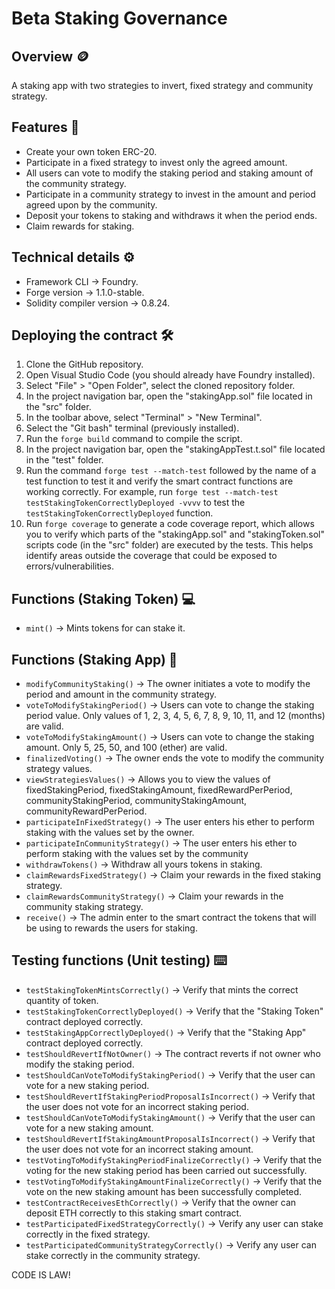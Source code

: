 # Beta Staking Governance
## Overview 🪙
A staking app with two strategies to invert, fixed strategy and community strategy.
## Features 📃
* Create your own token ERC-20.
* Participate in a fixed strategy to invest only the agreed amount.
* All users can vote to modify the staking period and staking amount of the community strategy.
* Participate in a community strategy to invest in the amount and period agreed upon by the community.
* Deposit your tokens to staking and withdraws it when the period ends.
* Claim rewards for staking.
## Technical details ⚙️
* Framework CLI -> Foundry.
* Forge version -> 1.1.0-stable.
* Solidity compiler version -> 0.8.24.
## Deploying the contract 🛠️
1. Clone the GitHub repository.
2. Open Visual Studio Code (you should already have Foundry installed).
3. Select "File" > "Open Folder", select the cloned repository folder.
4. In the project navigation bar, open the "stakingApp.sol" file located in the "src" folder.
5. In the toolbar above, select "Terminal" > "New Terminal".
6. Select the "Git bash" terminal (previously installed).
7. Run the `forge build` command to compile the script.
8. In the project navigation bar, open the "stakingAppTest.t.sol" file located in the "test" folder.
9. Run the command `forge test --match-test` followed by the name of a test function to test it and verify the smart contract functions are working correctly. For example, run `forge test --match-test testStakingTokenCorrectlyDeployed -vvvv` to test the `testStakingTokenCorrectlyDeployed` function.
10. Run `forge coverage` to generate a code coverage report, which allows you to verify which parts of the "stakingApp.sol" and "stakingToken.sol" scripts code (in the "src" folder) are executed by the tests. This helps identify areas outside the coverage that could be exposed to errors/vulnerabilities.
## Functions (Staking Token) 💻
* `mint()` -> Mints tokens for can stake it.
## Functions (Staking App) 📱
* `modifyCommunityStaking()` -> The owner initiates a vote to modify the period and amount in the community strategy.
* `voteToModifyStakingPeriod()` -> Users can vote to change the staking period value. Only values ​​of 1, 2, 3, 4, 5, 6, 7, 8, 9, 10, 11, and 12 (months) are valid.
* `voteToModifyStakingAmount()` -> Users can vote to change the staking amount. Only 5, 25, 50, and 100 (ether) are valid.
* `finalizedVoting()` -> The owner ends the vote to modify the community strategy values.
* `viewStrategiesValues()` -> Allows you to view the values ​​of fixedStakingPeriod, fixedStakingAmount, fixedRewardPerPeriod, communityStakingPeriod, communityStakingAmount, communityRewardPerPeriod.
* `participateInFixedStrategy()` -> The user enters his ether to perform staking with the values ​​set by the owner.
* `participateInCommunityStrategy()` -> The user enters his ether to perform staking with the values ​​set by the community
* `withdrawTokens()` -> Withdraw all yours tokens in staking.
* `claimRewardsFixedStrategy()` -> Claim your rewards in the fixed staking strategy.
* `claimRewardsCommunityStrategy()` -> Claim your rewards in the community staking strategy.
* `receive()` -> The admin enter to the smart contract the tokens that will be using to rewards the users for staking.
## Testing functions (Unit testing) ⌨️
* `testStakingTokenMintsCorrectly()` ->  Verify that mints the correct quantity of token.
* `testStakingTokenCorrectlyDeployed()` -> Verify that the "Staking Token" contract deployed correctly.
* `testStakingAppCorrectlyDeployed()` -> Verify that the "Staking App" contract deployed correctly.
* `testShouldRevertIfNotOwner()` -> The contract reverts if not owner who modify the staking period.
* `testShouldCanVoteToModifyStakingPeriod()` -> Verify that the user can vote for a new staking period.
* `testShouldRevertIfStakingPeriodProposalIsIncorrect()` -> Verify that the user does not vote for an incorrect staking period.
* `testShouldCanVoteToModifyStakingAmount()` -> Verify that the user can vote for a new staking amount.
* `testShouldRevertIfStakingAmountProposalIsIncorrect()` -> Verify that the user does not vote for an incorrect staking amount.
* `testVotingToModifyStakingPeriodFinalizeCorrectly()` -> Verify that the voting for the new staking period has been carried out successfully.
* `testVotingToModifyStakingAmountFinalizeCorrectly()` -> Verify that the vote on the new staking amount has been successfully completed.
* `testContractReceivesEthCorrectly()` -> Verify that the owner can deposit ETH correctly to this staking smart contract.
* `testParticipatedFixedStrategyCorrectly()` -> Verify any user can stake correctly in the fixed strategy.
* `testParticipatedCommunityStrategyCorrectly()` -> Verify any user can stake correctly in the community strategy.

CODE IS LAW!

